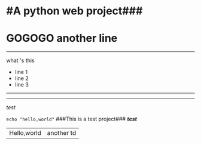 #A python web project###
=============
GOGOGO
another line
======================

----------

what 's this
- line 1
- line 2
- line 3
__________________
---------
*test*

`
echo "hello,world"
`
###This is a test project###
***test***

<table>
	<tr>
		<td>Hello,world</td>
		<td>another td</td>
	</tr>
</table>
